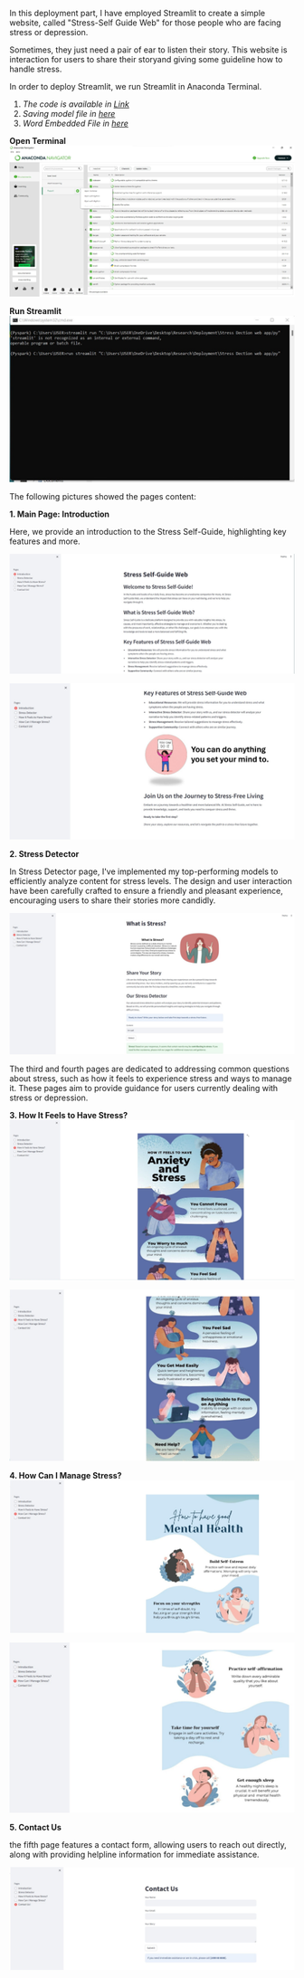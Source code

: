 In this deployment part, I have employed Streamlit to create a simple website, called "Stress-Self Guide Web" for those people who are facing stress or depression.

Sometimes, they just need a pair of ear to listen their story. This website is interaction for users to share their storyand giving some guideline how to handle stress.

In order to deploy Streamlit, we run Streamlit in Anaconda Terminal.

1. *The code is available in [Link](https://github.com/sokqi918/Stress-Detection-On-Social-Media/blob/main/Deployment/Stress%20Dection%20web%20app.py)*
2. *Saving model file in [here](https://github.com/sokqi918/Stress-Detection-On-Social-Media/blob/main/Deployment/trained_model.sav)*
3. *Word Embedded File in [here](https://github.com/sokqi918/Stress-Detection-On-Social-Media/blob/main/Deployment/tfidf.joblib)*

**Open Terminal**
![Updated Image](https://github.com/sokqi918/Stress-Detection-On-Social-Media/blob/main/Pictures/openterminal.jpg)


**Run Streamlit**
![Updated Image](https://github.com/sokqi918/Stress-Detection-On-Social-Media/blob/main/Pictures/run%20streamlit.jpg)

The following pictures showed the pages content:

**1. Main Page: Introduction**

Here, we provide an introduction to the Stress Self-Guide, highlighting key features and more.

![Updated Image](https://github.com/sokqi918/Stress-Detection-On-Social-Media/blob/main/Pictures/introduction1.jpg)

![Updated Image](https://github.com/sokqi918/Stress-Detection-On-Social-Media/blob/main/Pictures/introduction2.jpg)

**2. Stress Detector**

In Stress Detector page, I've implemented my top-performing models to efficiently analyze content for stress levels. The design and user interaction have been carefully crafted to ensure a friendly and pleasant experience, encouraging users to share their stories more candidly.

![Updated Image](https://github.com/sokqi918/Stress-Detection-On-Social-Media/blob/main/Pictures/stressdetector1.jpg)

The third and fourth pages are dedicated to addressing common questions about stress, such as how it feels to experience stress and ways to manage it. These pages aim to provide guidance for users currently dealing with stress or depression.

**3. How It Feels to Have Stress?**
![Updated Image](https://github.com/sokqi918/Stress-Detection-On-Social-Media/blob/main/Pictures/howitfeels1.jpg)

![Updated Image](https://github.com/sokqi918/Stress-Detection-On-Social-Media/blob/main/Pictures/howitfeels2.jpg)

**4. How Can I Manage Stress?**
![Updated Image](https://github.com/sokqi918/Stress-Detection-On-Social-Media/blob/main/Pictures/howcani1.jpg)

![Updated Image](https://github.com/sokqi918/Stress-Detection-On-Social-Media/blob/main/Pictures/howcani2.jpg)

**5. Contact Us**

the fifth page features a contact form, allowing users to reach out directly, along with providing helpline information for immediate assistance.

![Updated Image](https://github.com/sokqi918/Stress-Detection-On-Social-Media/blob/main/Pictures/contactus.jpg)
